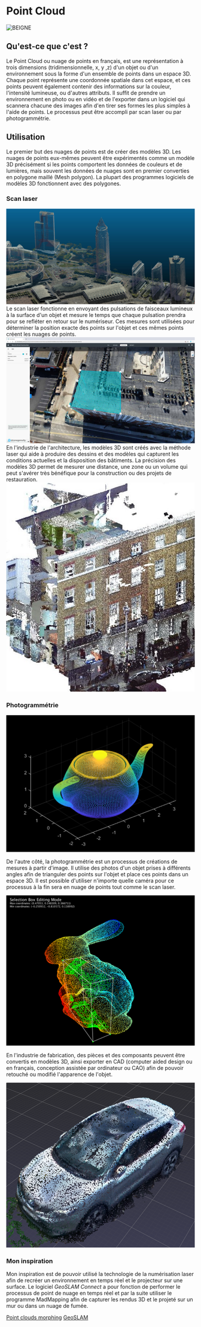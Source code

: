 # Point Cloud

![BEIGNE](https://upload.wikimedia.org/wikipedia/commons/4/4c/Point_cloud_torus.gif)

## Qu'est-ce que c'est ?

Le Point Cloud ou nuage de points en français, est une représentation à trois dimensions (tridimensionnelle, x, y ,z) d'un objet ou d'un environnement sous la forme d'un ensemble de points dans un espace 3D. Chaque point représente une coordonnée spatiale dans cet espace, et ces points peuvent également contenir des informations sur la couleur, l'intensité lumineuse, ou d'autres attributs. Il suffit de prendre un environnement en photo ou en vidéo et de l'exporter dans un logiciel qui scannera chacune des images afin d'en tirer ses formes les plus simples à l'aide de points. Le processus peut être accompli par scan laser ou par photogrammétrie. 


## Utilisation 

Le premier but des nuages de points est de créer des modèles 3D. Les nuages de points eux-mêmes peuvent être expérimentés comme un modèle 3D précisément si les points comportent les données de couleurs et de lumières, mais souvent les données de nuages sont en premier converties en polygone maillé (Mesh polygon). La plupart des programmes logiciels de modèles 3D fonctionnent avec des polygones.

### Scan laser
![objet.png](medias/architecture.jpg)
Le scan laser fonctionne en envoyant des pulsations de faisceaux lumineux à la surface d'un objet et mesure le temps que chaque pulsation prendra pour se refléter en retour sur le numériseur. Ces mesures sont utilisées pour déterminer la position exacte des points sur l'objet et ces mêmes points créent les nuages de points.
![objet.png](medias/architecture2.jpg)
En l'industrie de l'architecture, les modèles 3D sont créés avec la méthode laser qui aide à produire des dessins et des modèles qui capturent les conditions actuelles et la disposition des bâtiments. La précision des modèles 3D permet de mesurer une distance, une zone ou un volume qui peut s'avérer très bénéfique pour la construction ou des projets de restauration.
![objet.png](medias/architecture3.jpg)


### Photogrammétrie
![objet.png](medias/objet.png)

De l'autre côté, la photogrammétrie est un processus de créations de mesures à partir d'image. Il utilise des photos d'un objet prises à différents angles afin de trianguler des points sur l'objet et place ces points dans un espace 3D. Il est possible d'utiliser n'importe quelle caméra pour ce processus à la fin sera en nuage de points tout comme le scan laser. 

![objet.png](medias/objet2.png)

En l'industrie de fabrication, des pièces et des composants peuvent être convertis en modèles 3D, ainsi exporter en CAD (computer aided design ou en français, conception assistée par ordinateur ou CAO) afin de pouvoir retouché ou modifié l'apparence de l'objet.

![objet.png](medias/objet3.png)
### Mon inspiration

Mon inspiration est de pouvoir utilisé la technologie de la numérisation laser afin de recréer un environnement en temps réel et le projecteur sur une surface. Le logiciel *GeoSLAM Connect* a pour fonction de performer le processus de point de nuage en temps réel et par la suite utiliser le programme MadMapping afin de capturer les rendus 3D et le projeté sur un mur ou dans un nuage de fumée. 

[Point clouds morphing](https://www.youtube.com/watch?v=KmdSFClL5-Q)
[GeoSLAM](https://geoslam.com/)
